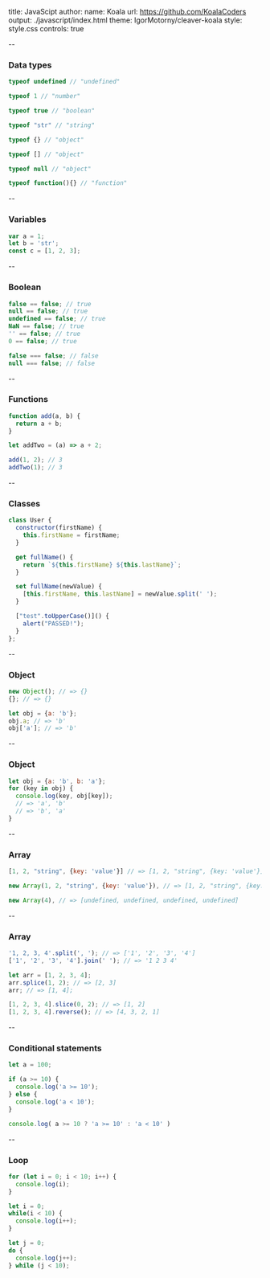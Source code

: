 title: JavaScipt
author:
  name: Koala
  url: https://github.com/KoalaCoders
output: ./javascript/index.html
theme: IgorMotorny/cleaver-koala
style: style.css
controls: true


--
### Data types
```js
typeof undefined // "undefined"

typeof 1 // "number"

typeof true // "boolean"

typeof "str" // "string"

typeof {} // "object"

typeof [] // "object"

typeof null // "object"

typeof function(){} // "function"
```

--
### Variables
```js
var a = 1;
let b = 'str';
const c = [1, 2, 3];
```
--
### Boolean
```js
false == false; // true
null == false; // true
undefined == false; // true
NaN == false; // true
'' == false; // true
0 == false; // true

false === false; // false
null === false; // false

```
--
### Functions
```javascript
function add(a, b) {
  return a + b;
}

let addTwo = (a) => a + 2;

add(1, 2); // 3
addTwo(1); // 3

```
--
### Classes
```js
class User {
  constructor(firstName) {
    this.firstName = firstName;
  }

  get fullName() {
    return `${this.firstName} ${this.lastName}`;
  }

  set fullName(newValue) {
    [this.firstName, this.lastName] = newValue.split(' ');
  }

  ["test".toUpperCase()]() {
    alert("PASSED!");
  }
};
```
--
### Object
```javascript
new Object(); // => {}
{}; // => {}

let obj = {a: 'b'};
obj.a; // => 'b'
obj['a']; // => 'b'
```
--
### Object
```js
let obj = {a: 'b', b: 'a'};
for (key in obj) {
  console.log(key, obj[key]);
  // => 'a', 'b'
  // => 'b', 'a'
}
```
--
### Array
```javascript
[1, 2, "string", {key: 'value'}] // => [1, 2, "string", {key: 'value'}]

new Array(1, 2, "string", {key: 'value'}), // => [1, 2, "string", {key: 'value'}]

new Array(4), // => [undefined, undefined, undefined, undefined]
```
--
### Array
```js
'1, 2, 3, 4'.split(', '); // => ['1', '2', '3', '4']
['1', '2', '3', '4'].join(' '); // => '1 2 3 4'

let arr = [1, 2, 3, 4];
arr.splice(1, 2); // => [2, 3]
arr; // => [1, 4];

[1, 2, 3, 4].slice(0, 2); // => [1, 2]
[1, 2, 3, 4].reverse(); // => [4, 3, 2, 1]

```
--
### Сonditional statements

```javascript
let a = 100;

if (a >= 10) {
  console.log('a >= 10');
} else {
  console.log('a < 10');
}

console.log( a >= 10 ? 'a >= 10' : 'a < 10' )
```
--
### Loop

```javascript
for (let i = 0; i < 10; i++) {
  console.log(i);
}

let i = 0;
while(i < 10) {
  console.log(i++);
}

let j = 0;
do {
  console.log(j++);
} while (j < 10);
```
